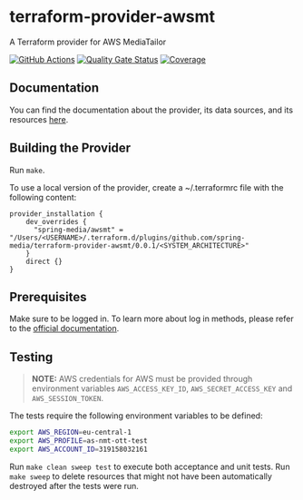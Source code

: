# terraform-provider-awsmt

A Terraform provider for AWS MediaTailor

[![GitHub Actions](https://github.com/spring-media/ott-tfprovider-awsmt/workflows/CI/badge.svg?branch=main)](https://github.com/spring-media/ott-tfprovider-awsmt/actions?workflow=CI)
[![Quality Gate Status](https://sonarcloud.io/api/project_badges/measure?project=spring-media_ott-tfprovider-awsmt&metric=alert_status&token=06d658832169745b96bb3266679443282e48ace4)](https://sonarcloud.io/summary/new_code?id=spring-media_ott-tfprovider-awsmt)
[![Coverage](https://sonarcloud.io/api/project_badges/measure?project=spring-media_ott-tfprovider-awsmt&metric=coverage&token=06d658832169745b96bb3266679443282e48ace4)](https://sonarcloud.io/summary/new_code?id=spring-media_ott-tfprovider-awsmt)

## Documentation

You can find the documentation about the provider, its data sources, and its resources [here](https://registry.terraform.io/providers/spring-media/awsmt/latest/docs).

## Building the Provider

Run `make`.

To use a local version of the provider, create a ~/.terraformrc file with the following content:

```
provider_installation {
    dev_overrides {
      "spring-media/awsmt" = "/Users/<USERNAME>/.terraform.d/plugins/github.com/spring-media/terraform-provider-awsmt/0.0.1/<SYSTEM_ARCHITECTURE>"
    }
    direct {}
}
```

## Prerequisites

Make sure to be logged in. To learn more about log in methods, please refer to the [official documentation](https://registry.terraform.io/providers/spring-media/awsmt/latest/docs).

## Testing

> **NOTE:** AWS credentials for AWS must be provided through environment variables `AWS_ACCESS_KEY_ID`,
> `AWS_SECRET_ACCESS_KEY` and `AWS_SESSION_TOKEN`.

The tests require the following environment variables to be defined:

```bash
export AWS_REGION=eu-central-1
export AWS_PROFILE=as-nmt-ott-test
export AWS_ACCOUNT_ID=319158032161
```

Run `make clean sweep test` to execute both acceptance and unit tests.
Run `make sweep` to delete resources that might not have been automatically destroyed after the tests were run.
